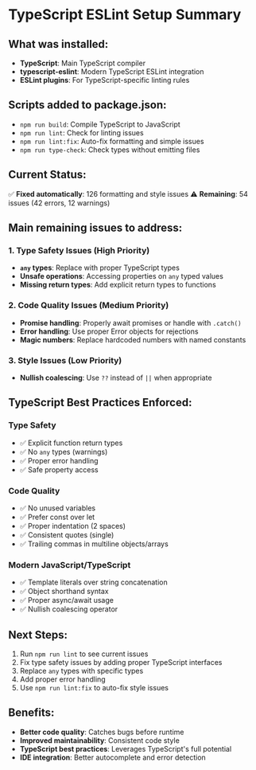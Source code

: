 # TypeScript ESLint Setup Summary

## What was installed:
- **TypeScript**: Main TypeScript compiler
- **typescript-eslint**: Modern TypeScript ESLint integration
- **ESLint plugins**: For TypeScript-specific linting rules

## Scripts added to package.json:
- `npm run build`: Compile TypeScript to JavaScript
- `npm run lint`: Check for linting issues
- `npm run lint:fix`: Auto-fix formatting and simple issues
- `npm run type-check`: Check types without emitting files

## Current Status:
✅ **Fixed automatically**: 126 formatting and style issues
⚠️ **Remaining**: 54 issues (42 errors, 12 warnings)

## Main remaining issues to address:

### 1. Type Safety Issues (High Priority)
- **`any` types**: Replace with proper TypeScript types
- **Unsafe operations**: Accessing properties on `any` typed values
- **Missing return types**: Add explicit return types to functions

### 2. Code Quality Issues (Medium Priority)
- **Promise handling**: Properly await promises or handle with `.catch()`
- **Error handling**: Use proper Error objects for rejections
- **Magic numbers**: Replace hardcoded numbers with named constants

### 3. Style Issues (Low Priority)
- **Nullish coalescing**: Use `??` instead of `||` when appropriate

## TypeScript Best Practices Enforced:

### Type Safety
- ✅ Explicit function return types
- ✅ No `any` types (warnings)
- ✅ Proper error handling
- ✅ Safe property access

### Code Quality
- ✅ No unused variables
- ✅ Prefer const over let
- ✅ Proper indentation (2 spaces)
- ✅ Consistent quotes (single)
- ✅ Trailing commas in multiline objects/arrays

### Modern JavaScript/TypeScript
- ✅ Template literals over string concatenation
- ✅ Object shorthand syntax
- ✅ Proper async/await usage
- ✅ Nullish coalescing operator

## Next Steps:
1. Run `npm run lint` to see current issues
2. Fix type safety issues by adding proper TypeScript interfaces
3. Replace `any` types with specific types
4. Add proper error handling
5. Use `npm run lint:fix` to auto-fix style issues

## Benefits:
- **Better code quality**: Catches bugs before runtime
- **Improved maintainability**: Consistent code style
- **TypeScript best practices**: Leverages TypeScript's full potential
- **IDE integration**: Better autocomplete and error detection